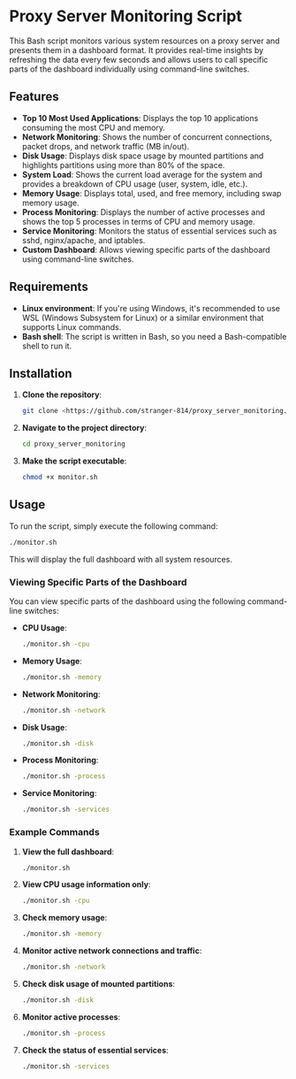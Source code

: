 # Proxy Server Monitoring Script

This Bash script monitors various system resources on a proxy server and presents them in a dashboard format. It provides real-time insights by refreshing the data every few seconds and allows users to call specific parts of the dashboard individually using command-line switches.

## Features
- **Top 10 Most Used Applications**: Displays the top 10 applications consuming the most CPU and memory.
- **Network Monitoring**: Shows the number of concurrent connections, packet drops, and network traffic (MB in/out).
- **Disk Usage**: Displays disk space usage by mounted partitions and highlights partitions using more than 80% of the space.
- **System Load**: Shows the current load average for the system and provides a breakdown of CPU usage (user, system, idle, etc.).
- **Memory Usage**: Displays total, used, and free memory, including swap memory usage.
- **Process Monitoring**: Displays the number of active processes and shows the top 5 processes in terms of CPU and memory usage.
- **Service Monitoring**: Monitors the status of essential services such as sshd, nginx/apache, and iptables.
- **Custom Dashboard**: Allows viewing specific parts of the dashboard using command-line switches.

## Requirements
- **Linux environment**: If you're using Windows, it's recommended to use WSL (Windows Subsystem for Linux) or a similar environment that supports Linux commands.
- **Bash shell**: The script is written in Bash, so you need a Bash-compatible shell to run it.

## Installation

1. **Clone the repository**:
   ```bash
   git clone <https://github.com/stranger-814/proxy_server_monitoring.git>
   ```

2. **Navigate to the project directory**:
   ```bash
   cd proxy_server_monitoring
   ```

3. **Make the script executable**:
   ```bash
   chmod +x monitor.sh
   ```

## Usage

To run the script, simply execute the following command:

```bash
./monitor.sh
```

This will display the full dashboard with all system resources.

### Viewing Specific Parts of the Dashboard

You can view specific parts of the dashboard using the following command-line switches:

- **CPU Usage**:
  ```bash
  ./monitor.sh -cpu
  ```

- **Memory Usage**:
  ```bash
  ./monitor.sh -memory
  ```

- **Network Monitoring**:
  ```bash
  ./monitor.sh -network
  ```

- **Disk Usage**:
  ```bash
  ./monitor.sh -disk
  ```

- **Process Monitoring**:
  ```bash
  ./monitor.sh -process
  ```

- **Service Monitoring**:
  ```bash
  ./monitor.sh -services
  ```

### Example Commands

1. **View the full dashboard**:
   ```bash
   ./monitor.sh
   ```

2. **View CPU usage information only**:
   ```bash
   ./monitor.sh -cpu
   ```

3. **Check memory usage**:
   ```bash
   ./monitor.sh -memory
   ```

4. **Monitor active network connections and traffic**:
   ```bash
   ./monitor.sh -network
   ```

5. **Check disk usage of mounted partitions**:
   ```bash
   ./monitor.sh -disk
   ```

6. **Monitor active processes**:
   ```bash
   ./monitor.sh -process
   ```

7. **Check the status of essential services**:
   ```bash
   ./monitor.sh -services
   ```

